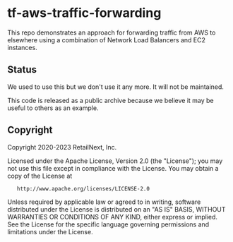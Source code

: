 # tf-aws-traffic-forwarding

This repo demonstrates an approach for forwarding traffic from AWS to
elsewhere using a combination of Network Load Balancers and EC2 instances.

## Status

We used to use this but we don't use it any more. It will not be maintained.

This code is released as a public archive because we believe it may be useful
to others as an example.

## Copyright

   Copyright 2020-2023 RetailNext, Inc.

   Licensed under the Apache License, Version 2.0 (the "License");
   you may not use this file except in compliance with the License.
   You may obtain a copy of the License at

       http://www.apache.org/licenses/LICENSE-2.0

   Unless required by applicable law or agreed to in writing, software
   distributed under the License is distributed on an "AS IS" BASIS,
   WITHOUT WARRANTIES OR CONDITIONS OF ANY KIND, either express or implied.
   See the License for the specific language governing permissions and
   limitations under the License.
